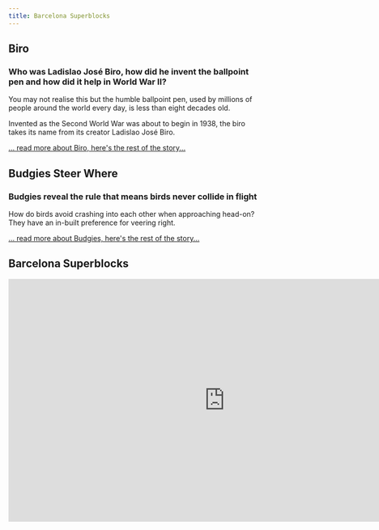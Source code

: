 ```yaml
---
title: Barcelona Superblocks
---
```




## Biro

### Who was Ladislao José Biro, how did he invent the ballpoint pen and how did it help in World War II?

You may not realise this but the humble ballpoint pen, used by millions of people around the world every day, is less than eight decades old. 

Invented as the Second World War was about to begin in 1938, the biro takes its name from its creator Ladislao José Biro. 

[... read more about Biro, here's the rest of the story...](http://www.telegraph.co.uk/technology/2016/09/28/who-was-ladislao-jose-biro-how-did-he-invent-the-ballpoint-pen-a/)

## Budgies Steer Where

### Budgies reveal the rule that means birds never collide in flight

How do birds avoid crashing into each other when approaching head-on? They have an in-built preference for veering right.

[... read more about Budgies, here's the rest of the story...](https://www.newscientist.com/article/2107414-budgies-reveal-the-rule-that-means-birds-never-collide-in-flight/?utm_campaign=Echobox&utm_medium=Social&utm_source=Facebook#link_time=1475243696)

## Barcelona Superblocks

<iframe width="854" height="480" src="https://www.youtube.com/embed/ZORzsubQA_M" frameborder="0" allowfullscreen></iframe>

